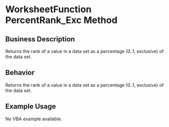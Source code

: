 # WorksheetFunction PercentRank_Exc Method

## Business Description
Returns the rank of a value in a data set as a percentage (0..1, exclusive) of the data set.

## Behavior
Returns the rank of a value in a data set as a percentage (0..1, exclusive) of the data set.

## Example Usage
No VBA example available.